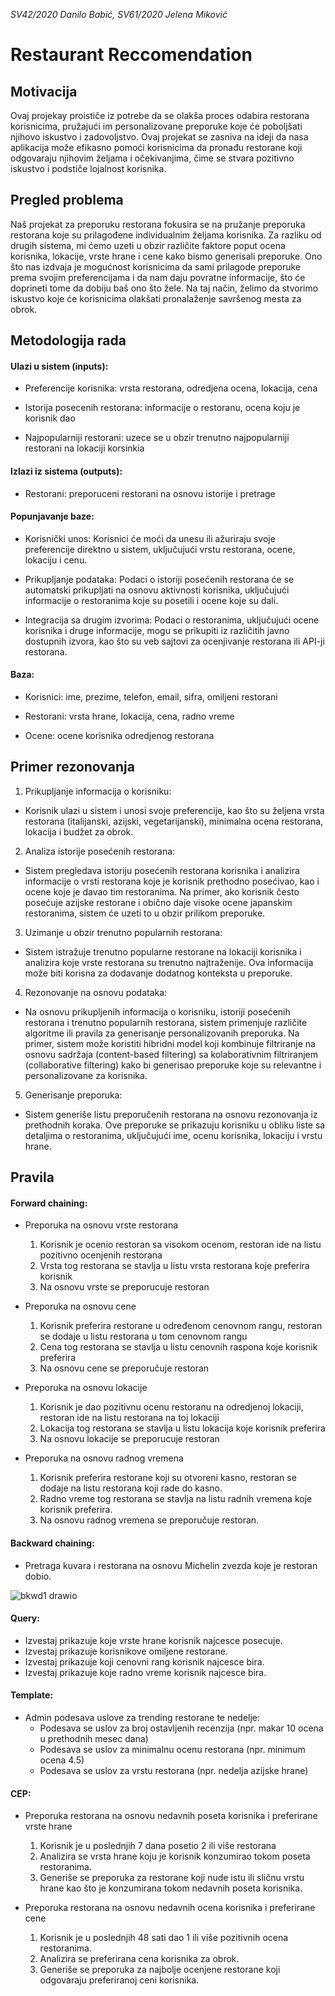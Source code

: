 <i>SV42/2020 Danilo Babić, SV61/2020 Jelena Miković</i>
<h1>Restaurant Reccomendation</h1>
<h2>Motivacija</h2>
Ovaj projekay proističe iz potrebe da se olakša proces odabira restorana korisnicima, pružajući im personalizovane preporuke koje će poboljšati njihovo iskustvo i zadovoljstvo. Ovaj projekat se zasniva na ideji da nasa aplikacija može efikasno pomoći korisnicima da pronađu restorane koji odgovaraju njihovim željama i očekivanjima, čime se stvara pozitivno iskustvo i podstiče lojalnost korisnika.
<h2>Pregled problema</h2>
Naš projekat za preporuku restorana fokusira se na pružanje preporuka restorana koje su prilagođene individualnim željama korisnika. Za razliku od drugih sistema, mi ćemo uzeti u obzir različite faktore poput ocena korisnika, lokacije, vrste hrane i cene kako bismo generisali preporuke. Ono što nas izdvaja je mogućnost korisnicima da sami prilagode preporuke prema svojim preferencijama i da nam daju povratne informacije, što će doprineti tome da dobiju baš ono što žele. Na taj način, želimo da stvorimo iskustvo koje će korisnicima olakšati pronalaženje savršenog mesta za obrok.
<h2>Metodologija rada</h2>
<h4>Ulazi u sistem (inputs): </h4> 

  - Preferencije korisnika: vrsta restorana, odredjena ocena, lokacija, cena
    
  - Istorija posecenih restorana: informacije o restoranu, ocena koju je korisnik dao
    
  - Najpopularniji restorani: uzece se u obzir trenutno najpopularniji restorani na lokaciji korsinkia

<h4>Izlazi iz sistema (outputs): </h4>

  - Restorani: preporuceni restorani na osnovu istorije i pretrage

<h4>Popunjavanje baze:</h4>

  - Korisnički unos: Korisnici će moći da unesu ili ažuriraju svoje preferencije direktno u sistem, uključujući vrstu restorana, ocene, lokaciju i cenu.

  - Prikupljanje podataka: Podaci o istoriji posećenih restorana će se automatski prikupljati na osnovu aktivnosti korisnika, uključujući informacije o restoranima koje su posetili i ocene koje su dali.

  - Integracija sa drugim izvorima: Podaci o restoranima, uključujući ocene korisnika i druge informacije, mogu se prikupiti iz različitih javno dostupnih izvora, kao što su veb sajtovi za ocenjivanje restorana ili API-ji restorana.

<h4>Baza:</h4>

  - Korisnici: ime, prezime, telefon, email, sifra, omiljeni restorani
    
  - Restorani: vrsta hrane, lokacija, cena, radno vreme
    
  - Ocene: ocene korisnika odredjenog restorana

<h2>Primer rezonovanja</h2>

  1. Prikupljanje informacija o korisniku:

  - Korisnik ulazi u sistem i unosi svoje preferencije, kao što su željena vrsta restorana (italijanski, azijski, vegetarijanski), minimalna ocena restorana, lokacija i budžet za obrok.

  2. Analiza istorije posećenih restorana:

  - Sistem pregledava istoriju posećenih restorana korisnika i analizira informacije o vrsti restorana koje je korisnik prethodno posećivao, kao i ocene koje je davao tim restoranima. Na primer, ako korisnik često posećuje azijske restorane i obično daje visoke ocene japanskim restoranima, sistem će uzeti to u obzir prilikom preporuke.

  3. Uzimanje u obzir trenutno popularnih restorana:

  - Sistem istražuje trenutno popularne restorane na lokaciji korisnika i analizira koje vrste restorana su trenutno najtraženije. Ova informacija može biti korisna za dodavanje dodatnog konteksta u preporuke.

  4. Rezonovanje na osnovu podataka:

  - Na osnovu prikupljenih informacija o korisniku, istoriji posećenih restorana i trenutno popularnih restorana, sistem primenjuje različite algoritme ili pravila za generisanje personalizovanih preporuka. Na primer, sistem može koristiti hibridni model koji kombinuje filtriranje na osnovu sadržaja (content-based filtering) sa kolaborativnim filtriranjem (collaborative filtering) kako bi generisao preporuke koje su relevantne i personalizovane za korisnika.

  5. Generisanje preporuka:

  - Sistem generiše listu preporučenih restorana na osnovu rezonovanja iz prethodnih koraka. Ove preporuke se prikazuju korisniku u obliku liste sa detaljima o restoranima, uključujući ime, ocenu korisnika, lokaciju i vrstu hrane.


<h2>Pravila</h2>
<h4>Forward chaining: </h4>

  - Preporuka na osnovu vrste restorana
    1. Korisnik je ocenio restoran sa visokom ocenom, restoran ide na listu pozitivno ocenjenih restorana
    2. Vrsta tog restorana se stavlja u listu vrsta restorana koje preferira korisnik
    3. Na osnovu vrste se preporucuje restoran
  
  - Preporuka na osnovu cene
    1. Korisnik preferira restorane u određenom cenovnom rangu, restoran se dodaje u listu restorana u tom cenovnom rangu
    2. Cena tog restorana se stavlja u listu cenovnih raspona koje korisnik preferira
    3. Na osnovu cene se preporučuje restoran
  
  - Preporuka na osnovu lokacije
    1. Korisnik je dao pozitivnu ocenu restoranu na odredjenoj lokaciji, restoran ide na listu restorana na toj lokaciji
    2. Lokacija tog restorana se stavlja u listu lokacija koje korisnik preferira
    3. Na osnovu lokacije se preporucuje restoran
   
  - Preporuka na osnovu radnog vremena
    1. Korisnik preferira restorane koji su otvoreni kasno, restoran se dodaje na listu restorana koji rade do kasno.
    2. Radno vreme tog restorana se stavlja na listu radnih vremena koje korisnik preferira.
    3. Na osnovu radnog vremena se preporučuje restoran.

<h4>Backward chaining: </h4>

  - Pretraga kuvara i restorana na osnovu Michelin zvezda koje je restoran dobio.
    
![bkwd1 drawio](https://github.com/JelenaMikovic/RestaurantReccomendation/assets/24361522/8926f90b-494d-4148-b2da-291489ab5ddc)

<h4>Query: </h4>

  - Izvestaj prikazuje koje vrste hrane korisnik najcesce posecuje.
  - Izvestaj prikazuje korisnikove omiljene restorane.
  - Izvestaj prikazuje koji cenovni rang korisnik najcesce bira.
  - Izvestaj prikazuje koje radno vreme korisnik najcesce bira.

<h4>Template: </h4>

  - Admin podesava uslove za trending restorane te nedelje:
      - Podesava se uslov za broj ostavljenih recenzija (npr. makar 10 ocena u prethodnih mesec dana)
      - Podesava se uslov za minimalnu ocenu restorana (npr. minimum ocena 4.5)
      - Podesava se uslov za vrstu restorana (npr. nedelja azijske hrane)

<h4>CEP: </h4>

  - Preporuka restorana na osnovu nedavnih poseta korisnika i preferirane vrste hrane
    1. Korisnik je u poslednjih 7 dana posetio 2 ili više restorana
    2. Analizira se vrsta hrane koju je korisnik konzumirao tokom poseta restoranima.
    3. Generiše se preporuka za restorane koji nude istu ili sličnu vrstu hrane kao što je konzumirana tokom nedavnih poseta korisnika.

  - Preporuka restorana na osnovu nedavnih ocena korisnika i preferirane cene
    1. Korisnik je u poslednjih 48 sati dao 1 ili više pozitivnih ocena restoranima.
    2. Analizira se preferirana cena korisnika za obrok.
    3. Generiše se preporuka za najbolje ocenjene restorane koji odgovaraju preferiranoj ceni korisnika.
  
